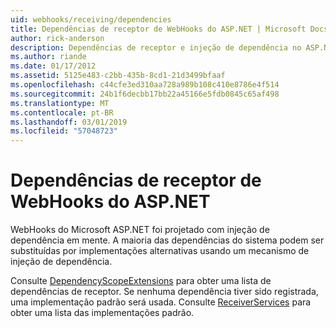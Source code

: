 ```yaml
---
uid: webhooks/receiving/dependencies
title: Dependências de receptor de WebHooks do ASP.NET | Microsoft Docs
author: rick-anderson
description: Dependências de receptor e injeção de dependência no ASP.NET WebHooks.
ms.author: riande
ms.date: 01/17/2012
ms.assetid: 5125e483-c2bb-435b-8cd1-21d3499bfaaf
ms.openlocfilehash: c44cfe3ed310aa728a989b108c410e8786e4f514
ms.sourcegitcommit: 24b1f6decbb17bb22a45166e5fdb0845c65af498
ms.translationtype: MT
ms.contentlocale: pt-BR
ms.lasthandoff: 03/01/2019
ms.locfileid: "57048723"
---
```

# <a name="aspnet-webhooks-receiver-dependencies"></a>Dependências de receptor de WebHooks do ASP.NET

WebHooks do Microsoft ASP.NET foi projetado com injeção de dependência em mente. A maioria das dependências do sistema podem ser substituídas por implementações alternativas usando um mecanismo de injeção de dependência.

Consulte [DependencyScopeExtensions](https://github.com/aspnet/WebHooks/blob/master/src/Microsoft.AspNet.WebHooks.Receivers/Extensions/DependencyScopeExtensions.cs) para obter uma lista de dependências de receptor. Se nenhuma dependência tiver sido registrada, uma implementação padrão será usada. Consulte [ReceiverServices](https://github.com/aspnet/WebHooks/blob/master/src/Microsoft.AspNet.WebHooks.Receivers/Services/ReceiverServices.cs) para obter uma lista das implementações padrão.
